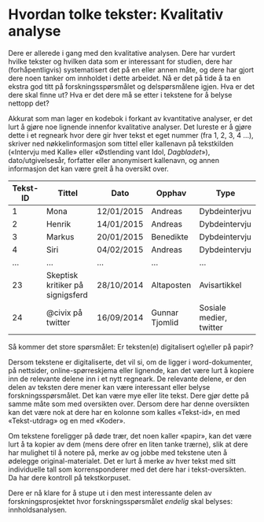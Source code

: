 <h1 id="hvordantolketekster:kvalitativanalyse">Hvordan tolke tekster: Kvalitativ analyse</h1>

Dere er allerede i gang med den kvalitative analysen. Dere har vurdert hvilke tekster og hvilken data som er interessant for studien, dere har (forhåpentligvis) systematisert det på en eller annen måte, og dere har gjort dere noen tanker om innholdet i dette arbeidet. Nå er det på tide å ta en ekstra god titt på forskningsspørsmålet og delspørsmålene igjen. Hva er det dere skal finne ut? Hva er det dere må se etter i tekstene for å belyse nettopp det?

Akkurat som man lager en kodebok i forkant av kvantitative analyser, er det lurt å gjøre noe lignende innenfor kvalitative analyser. Det lureste er å gjøre dette i et regneark hvor dere gir hver tekst et eget nummer (fra 1, 2, 3, 4 …), skriver ned nøkkelinformasjon som tittel eller kallenavn på tekstkilden («Intervju med Kalle» eller «Østlending vant Idol, _Dagbladet_»), dato/utgivelsesår, forfatter eller anonymisert kallenavn, og annen informasjon det kan være greit å ha oversikt over.

<table>
<colgroup>
<col/>
<col/>
<col/>
<col/>
<col/>
</colgroup>

<thead>
<tr>
    <th>Tekst-ID</th>
    <th>Tittel</th>
    <th>Dato</th>
    <th>Opphav</th>
    <th>Type</th>
</tr>
</thead>

<tbody>
<tr>
    <td>1</td>
    <td>Mona</td>
    <td>12/01/2015</td>
    <td>Andreas</td>
    <td>Dybdeinterjvu</td>
</tr>
<tr>
    <td>2</td>
    <td>Henrik</td>
    <td>14/01/2015</td>
    <td>Andreas</td>
    <td>Dybdeintervju</td>
</tr>
<tr>
    <td>3</td>
    <td>Markus</td>
    <td>20/01/2015</td>
    <td>Benedikte</td>
    <td>Dybdeintervju</td>
</tr>
<tr>
    <td>4</td>
    <td>Siri</td>
    <td>04/02/2015</td>
    <td>Andreas</td>
    <td>Dybdeintervju</td>
</tr>
<tr>
    <td>…</td>
    <td>…</td>
    <td>…</td>
    <td>…</td>
    <td>…</td>
</tr>
<tr>
    <td>23</td>
    <td>Skeptisk kritiker på signigsferd</td>
    <td>28/10/2014</td>
    <td>Altaposten</td>
    <td>Avisartikkel</td>
</tr>
<tr>
    <td>24</td>
    <td>@civix på twitter</td>
    <td>16/09/2014</td>
    <td>Gunnar Tjomlid</td>
    <td>Sosiale medier, twitter</td>
</tr>
</tbody>
</table>

Så kommer det store spørsmålet: Er teksten(e) digitalisert og\eller på papir?

Dersom tekstene er digitaliserte, det vil si, om de ligger i word-dokumenter, på nettsider, online-spørreskjema eller lignende, kan det være lurt å kopiere inn de relevante delene inn i et nytt regneark. De relevante delene, er den delen av teksten dere mener kan være interessant eller belyse forskningsspørsmålet. Det kan være mye eller lite tekst. Dere gjør dette på samme måte som med oversikten over. Dersom dere har denne oversikten kan det være nok at dere har en kolonne som kalles «Tekst-id», en med «Tekst-utdrag» og en med «Koder».

Om tekstene foreligger på døde trær, det noen kaller «papir», kan det være lurt å ta kopier av dem (mens dere ofrer en liten tanke trærne), slik at dere har mulighet til å notere på, merke av og jobbe med tekstene uten å ødelegge original-materialet. Det er lurt å merke av hver tekst med sitt individuelle tall som korrensponderer med det dere har i tekst-oversikten. Da har dere kontroll på tekstkorpuset.

Dere er nå klare for å stupe ut i den mest interessante delen av forskningsprosjektet hvor forskningsspørsmålet _endelig_ skal belyses: innholdsanalysen.
